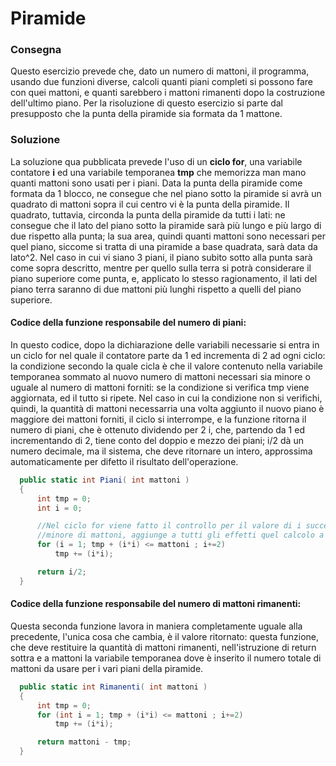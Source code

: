 # Piramide

### Consegna
Questo esercizio prevede che, dato un numero di mattoni, il programma, usando due funzioni diverse, calcoli quanti piani completi si possono fare con quei mattoni, e quanti sarebbero i mattoni rimanenti dopo la costruzione dell'ultimo piano. Per la risoluzione di questo esercizio si parte dal presupposto che la punta della piramide sia formata da 1 mattone. 

### Soluzione
La soluzione qua pubblicata prevede l'uso di un <b>ciclo for</b>, una variabile contatore <b>i</b> ed una variabile temporanea <b>tmp</b> che memorizza man mano quanti mattoni sono usati per i piani.
Data la punta della piramide come formata da 1 blocco, ne consegue che nel piano sotto la piramide si avrà un quadrato di mattoni sopra il cui centro vi è la punta della piramide. Il quadrato, tuttavia, circonda la punta della piramide da tutti i lati: ne consegue che il lato del piano sotto la piramide sarà più lungo e più largo di due rispetto alla punta; la sua area, quindi quanti mattoni sono necessari per quel piano, siccome si tratta di una piramide a base quadrata, sarà data da lato^2. Nel caso in cui vi siano 3 piani, il piano subito sotto alla punta sarà come sopra descritto, mentre per quello sulla terra si potrà considerare il piano superiore come punta, e, applicato lo stesso ragionamento, il lati del piano terra saranno di due mattoni più lunghi rispetto a quelli del piano superiore.
<br>
#### Codice della funzione responsabile del numero di piani:
In questo codice, dopo la dichiarazione delle variabili necessarie si entra in un ciclo for nel quale il contatore parte da 1 ed incrementa di 2 ad ogni ciclo: la condizione secondo la quale cicla è che il valore contenuto nella variabile temporanea sommato al nuovo numero di mattoni necessari sia minore o uguale al numero di mattoni forniti: se la condizione si verifica tmp viene aggiornata, ed il tutto si ripete.
Nel caso in cui la condizione non si verifichi, quindi, la quantità di mattoni necessarria una volta aggiunto il nuovo piano è maggiore dei mattoni forniti, il ciclo si interrompe, e la funzione ritorna il numero di piani, che è ottenuto dividendo per 2 i, che, partendo da 1 ed incrementando di 2, tiene conto del doppio e mezzo dei piani; i/2 dà un numero decimale, ma il sistema, che deve ritornare un intero, approssima automaticamente per difetto il risultato dell'operazione.
```C#
  public static int Piani( int mattoni )
  {
      int tmp = 0;
      int i = 0;

      //Nel ciclo for viene fatto il controllo per il valore di i successivo: se il valore di i^2 + tmp è
      //minore di mattoni, aggiunge a tutti gli effetti quel calcolo a tmp
      for (i = 1; tmp + (i*i) <= mattoni ; i+=2)
          tmp += (i*i);

      return i/2;
  }
```



#### Codice della funzione responsabile del numero di mattoni rimanenti:
Questa seconda funzione lavora in maniera completamente uguale alla precedente, l'unica cosa che cambia, è il valore ritornato: questa funzione, che deve restituire la quantità di mattoni rimanenti, nell'istruzione di return sottra e a mattoni la variabile temporanea dove è inserito il numero totale di mattoni da usare per i vari piani della piramide.
```C#
  public static int Rimanenti( int mattoni )
  {
      int tmp = 0;
      for (int i = 1; tmp + (i*i) <= mattoni ; i+=2)
          tmp += (i*i);

      return mattoni - tmp;
  }
```


